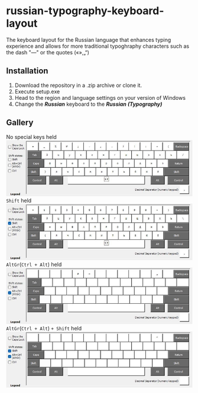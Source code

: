 # russian-typography-keyboard-layout

The keyboard layout for the Russian language that enhances typing experience and allows for more traditional typoghraphy characters such as the dash "—" or the quotes («»,„“)

## Installation

1. Download the repository in a .zip archive or clone it.
2. Execute setup.exe
3. Head to the region and language settings on your version of Windows
4. Change the ***Russian*** keyboard to the ***Russian (Typography)***

## Gallery

No special keys held
![nothing](ru-tg.jpg)
`Shift` held
![nothing](ru-tgShft.jpg)
`AltGr`(`Ctrl + Alt`) held
![nothing](ru-tgAltGr.jpg)
`AltGr`(`Ctrl + Alt`) `+ Shift` held
![nothing](ru-tgShftAltGr.jpg)
